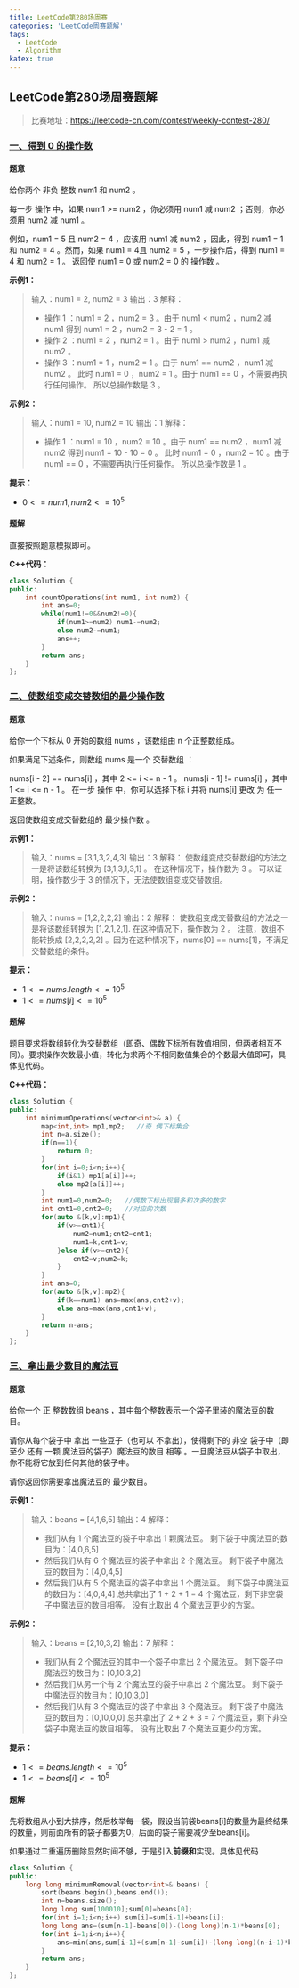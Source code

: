 ```yaml
---
title: LeetCode第280场周赛
categories: 'LeetCode周赛题解'
tags: 
  - LeetCode
  - Algorithm
katex: true
---
```


## LeetCode第280场周赛题解

> 比赛地址：https://leetcode-cn.com/contest/weekly-contest-280/

### [一、得到 0 的操作数](https://leetcode-cn.com/problems/count-operations-to-obtain-zero/)

#### 题意

给你两个 非负 整数 num1 和 num2 。

每一步 操作 中，如果 num1 >= num2 ，你必须用 num1 减 num2 ；否则，你必须用 num2 减 num1 。

例如，num1 = 5 且 num2 = 4 ，应该用 num1 减 num2 ，因此，得到 num1 = 1 和 num2 = 4 。然而，如果 num1 = 4且 num2 = 5 ，一步操作后，得到 num1 = 4 和 num2 = 1 。
返回使 num1 = 0 或 num2 = 0 的 操作数 。

**示例1：**

> 输入：num1 = 2, num2 = 3
> 输出：3
> 解释：
> - 操作 1 ：num1 = 2 ，num2 = 3 。由于 num1 < num2 ，num2 减 num1 得到 num1 = 2 ，num2 = 3 - 2 = 1 。
> - 操作 2 ：num1 = 2 ，num2 = 1 。由于 num1 > num2 ，num1 减 num2 。
> - 操作 3 ：num1 = 1 ，num2 = 1 。由于 num1 == num2 ，num1 减 num2 。
> 此时 num1 = 0 ，num2 = 1 。由于 num1 == 0 ，不需要再执行任何操作。
> 所以总操作数是 3 。
>

**示例2：**

> 输入：num1 = 10, num2 = 10
> 输出：1
> 解释：
> - 操作 1 ：num1 = 10 ，num2 = 10 。由于 num1 == num2 ，num1 减 num2 得到 num1 = 10 - 10 = 0 。
> 此时 num1 = 0 ，num2 = 10 。由于 num1 == 0 ，不需要再执行任何操作。
> 所以总操作数是 1 。
>

**提示：**

- $0 <= num1, num2 <= 10^5$

#### 题解

直接按照题意模拟即可。

**C++代码：**

```cpp
class Solution {
public:
    int countOperations(int num1, int num2) {
        int ans=0;
        while(num1!=0&&num2!=0){
            if(num1>=num2) num1-=num2;
            else num2-=num1;
            ans++;
        }
        return ans;
    }
};
```

### [二、使数组变成交替数组的最少操作数](https://leetcode-cn.com/problems/minimum-operations-to-make-the-array-alternating/)

#### 题意

给你一个下标从 0 开始的数组 nums ，该数组由 n 个正整数组成。

如果满足下述条件，则数组 nums 是一个 交替数组 ：

nums[i - 2] == nums[i] ，其中 2 <= i <= n - 1 。
nums[i - 1] != nums[i] ，其中 1 <= i <= n - 1 。
在一步 操作 中，你可以选择下标 i 并将 nums[i] 更改 为 任一 正整数。

返回使数组变成交替数组的 最少操作数 。

**示例1：**

> 输入：nums = [3,1,3,2,4,3]
> 输出：3
> 解释：
> 使数组变成交替数组的方法之一是将该数组转换为 [3,1,3,1,3,1] 。
> 在这种情况下，操作数为 3 。
> 可以证明，操作数少于 3 的情况下，无法使数组变成交替数组。
>

**示例2：**

> 输入：nums = [1,2,2,2,2]
> 输出：2
> 解释：
> 使数组变成交替数组的方法之一是将该数组转换为 [1,2,1,2,1].
> 在这种情况下，操作数为 2 。
> 注意，数组不能转换成 [2,2,2,2,2] 。因为在这种情况下，nums[0] == nums[1]，不满足交替数组的条件。
>

**提示：**

- $1 <= nums.length <= 10^5$
- $1 <= nums[i] <= 10^5$

#### 题解

题目要求将数组转化为交替数组（即奇、偶数下标所有数值相同，但两者相互不同）。要求操作次数最小值，转化为求两个不相同数值集合的个数最大值即可，具体见代码。

**C++代码：**

```cpp
class Solution {
public:
    int minimumOperations(vector<int>& a) {
        map<int,int> mp1,mp2;   //奇 偶下标集合
        int n=a.size();
        if(n==1){
            return 0;
        }
        for(int i=0;i<n;i++){
            if(i&1) mp1[a[i]]++;
            else mp2[a[i]]++;
        }
        int num1=0,num2=0;   //偶数下标出现最多和次多的数字
        int cnt1=0,cnt2=0;   //对应的次数
        for(auto &[k,v]:mp1){
            if(v>=cnt1){
                num2=num1;cnt2=cnt1;
                num1=k,cnt1=v;
            }else if(v>=cnt2){
                cnt2=v;num2=k;
            }
        }
        int ans=0;
        for(auto &[k,v]:mp2){
            if(k==num1) ans=max(ans,cnt2+v);
            else ans=max(ans,cnt1+v);
        }
        return n-ans;
    }
};
```

### [三、拿出最少数目的魔法豆](https://leetcode-cn.com/problems/removing-minimum-number-of-magic-beans/)

#### 题意

给你一个 正 整数数组 beans ，其中每个整数表示一个袋子里装的魔法豆的数目。

请你从每个袋子中 拿出 一些豆子（也可以 不拿出），使得剩下的 非空 袋子中（即 至少 还有 一颗 魔法豆的袋子）魔法豆的数目 相等 。一旦魔法豆从袋子中取出，你不能将它放到任何其他的袋子中。

请你返回你需要拿出魔法豆的 最少数目。

**示例1：**

> 输入：beans = [4,1,6,5]
> 输出：4
> 解释：
> - 我们从有 1 个魔法豆的袋子中拿出 1 颗魔法豆。
>   剩下袋子中魔法豆的数目为：[4,0,6,5]
> - 然后我们从有 6 个魔法豆的袋子中拿出 2 个魔法豆。
>   剩下袋子中魔法豆的数目为：[4,0,4,5]
> - 然后我们从有 5 个魔法豆的袋子中拿出 1 个魔法豆。
>   剩下袋子中魔法豆的数目为：[4,0,4,4]
>   总共拿出了 1 + 2 + 1 = 4 个魔法豆，剩下非空袋子中魔法豆的数目相等。
>   没有比取出 4 个魔法豆更少的方案。
>

**示例2：**

> 输入：beans = [2,10,3,2]
> 输出：7
> 解释：
> - 我们从有 2 个魔法豆的其中一个袋子中拿出 2 个魔法豆。
>   剩下袋子中魔法豆的数目为：[0,10,3,2]
> - 然后我们从另一个有 2 个魔法豆的袋子中拿出 2 个魔法豆。
>   剩下袋子中魔法豆的数目为：[0,10,3,0]
> - 然后我们从有 3 个魔法豆的袋子中拿出 3 个魔法豆。
>   剩下袋子中魔法豆的数目为：[0,10,0,0]
>   总共拿出了 2 + 2 + 3 = 7 个魔法豆，剩下非空袋子中魔法豆的数目相等。
>   没有比取出 7 个魔法豆更少的方案。
>

**提示：**

- $1 <= beans.length <= 10^5$
- $1 <= beans[i] <= 10^5$

#### 题解

先将数组从小到大排序，然后枚举每一袋，假设当前袋beans[i]的数量为最终结果的数量，则前面所有的袋子都要为0，后面的袋子需要减少至beans[i]。

如果通过二重遍历删除显然时间不够，于是引入**前缀和**实现。具体见代码

```cpp
class Solution {
public:
    long long minimumRemoval(vector<int>& beans) {
        sort(beans.begin(),beans.end());
        int n=beans.size();
        long long sum[100010];sum[0]=beans[0];
        for(int i=1;i<n;i++) sum[i]=sum[i-1]+beans[i];
        long long ans=(sum[n-1]-beans[0])-(long long)(n-1)*beans[0];
        for(int i=1;i<n;i++){
            ans=min(ans,sum[i-1]+(sum[n-1]-sum[i])-(long long)(n-i-1)*beans[i]);
        }
        return ans;
    }
};
```

